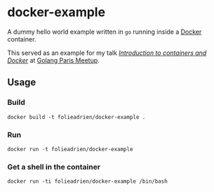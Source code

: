 # docker-example

A dummy hello world example written in `go` running
inside a [Docker](http://www.docker.com) container.

This served as an example for my talk [*Introduction to containers and Docker*](https://speakerdeck.com/folieadrien/introduction-to-containers-and-docker-golang-paris-meetup)
at [Golang Paris Meetup](http://www.meetup.com/Golang-Paris/events/219534237/).

## Usage

### Build

    docker build -t folieadrien/docker-example .

### Run

    docker run -t folieadrien/docker-example

### Get a shell in the container

    docker run -ti folieadrien/docker-example /bin/bash
